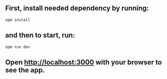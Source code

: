 

## First, install needed dependency by running:
  ``npm install``

## and then to start, run:
  ``npm run dev``

## Open [http://localhost:3000](http://localhost:3000) with your browser to see the app.
